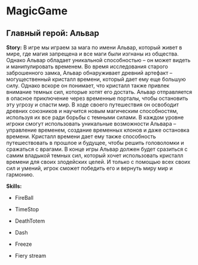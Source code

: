 # MagicGame

## Главный герой: Альвар

**Story:**
В игре мы играем за мага по имени Альвар, который живет в мире, где магия запрещена и все маги были изгнаны из общества. Однако Альвар обладает уникальной способностью – он может видеть и манипулировать временем.
Во время исследования старого заброшенного замка, Альвар обнаруживает древний артефакт – могущественный кристалл времени, который дает ему еще большую силу. Однако вскоре он понимает, что кристалл также привлек внимание темных сил, которые хотят его достать. Альвар отправляется в опасное приключение через временные порталы, чтобы остановить эту угрозу и спасти мир. В ходе своего путешествия он освободит древних союзников и научится новым магическим способностям, используя их все ради борьбы с темными силами. В каждом уровне игроки смогут использовать уникальные возможности Альвара – управление временем, создание временных клонов и даже остановка времени. Кристалл времени дает ему также способность путешествовать в прошлое и будущее, чтобы решить головоломки и сражаться с врагами. В конце игры Альвар должен будет сразиться с самим владыкой темных сил, который хочет использовать кристалл времени для своих злодейских целей. И только с помощью всех своих сил и умений, игрок сможет победить его и вернуть миру мир и гармонию.

**Skills:**
* FireBall
* TimeStop

* DeathTotem
* Dash
* Freeze
* Fiery stream
